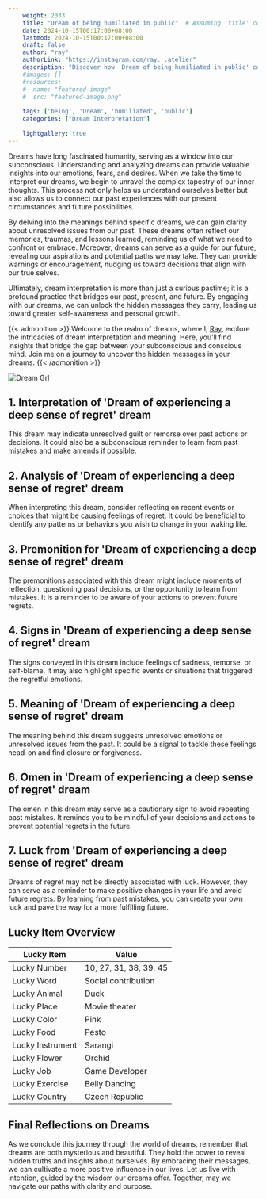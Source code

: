 ```yaml
---
    weight: 2033
    title: "Dream of being humiliated in public"  # Assuming 'title' column exists
    date: 2024-10-15T00:17:00+08:00
    lastmod: 2024-10-15T00:17:00+08:00
    draft: false
    author: "ray"
    authorLink: "https://instagram.com/ray._.atelier"
    description: "Discover how 'Dream of being humiliated in public' can interpret your future and uncover its significant meanings in your life."
    #images: []
    #resources:
    #- name: "featured-image"
    #  src: "featured-image.png"
    
    tags: ['being', 'Dream', 'humiliated', 'public']
    categories: ["Dream Interpretation"]
    
    lightgallery: true
---
```

    
Dreams have long fascinated humanity, serving as a window into our subconscious. Understanding and analyzing dreams can provide valuable insights into our emotions, fears, and desires. When we take the time to interpret our dreams, we begin to unravel the complex tapestry of our inner thoughts. This process not only helps us understand ourselves better but also allows us to connect our past experiences with our present circumstances and future possibilities.

By delving into the meanings behind specific dreams, we can gain clarity about unresolved issues from our past. These dreams often reflect our memories, traumas, and lessons learned, reminding us of what we need to confront or embrace. Moreover, dreams can serve as a guide for our future, revealing our aspirations and potential paths we may take. They can provide warnings or encouragement, nudging us toward decisions that align with our true selves.

Ultimately, dream interpretation is more than just a curious pastime; it is a profound practice that bridges our past, present, and future. By engaging with our dreams, we can unlock the hidden messages they carry, leading us toward greater self-awareness and personal growth.

{{< admonition >}}
Welcome to the realm of dreams, where I, [Ray](https://instagram.com/ray._.atelier), explore the intricacies of dream interpretation and meaning. Here, you’ll find insights that bridge the gap between your subconscious and conscious mind. Join me on a journey to uncover the hidden messages in your dreams.
{{< /admonition >}}

![Dream Grl](https://cdn.pixabay.com/photo/2017/11/02/03/35/gothic-2910057_1280.jpg "Dream Grl")

## 1. Interpretation of 'Dream of experiencing a deep sense of regret' dream
 This dream may indicate unresolved guilt or remorse over past actions or decisions. It could also be a subconscious reminder to learn from past mistakes and make amends if possible.

## 2. Analysis of 'Dream of experiencing a deep sense of regret' dream
 When interpreting this dream, consider reflecting on recent events or choices that might be causing feelings of regret. It could be beneficial to identify any patterns or behaviors you wish to change in your waking life.

## 3. Premonition for 'Dream of experiencing a deep sense of regret' dream
 The premonitions associated with this dream might include moments of reflection, questioning past decisions, or the opportunity to learn from mistakes. It is a reminder to be aware of your actions to prevent future regrets.

## 4. Signs in 'Dream of experiencing a deep sense of regret' dream
 The signs conveyed in this dream include feelings of sadness, remorse, or self-blame. It may also highlight specific events or situations that triggered the regretful emotions.

## 5. Meaning of 'Dream of experiencing a deep sense of regret' dream
 The meaning behind this dream suggests unresolved emotions or unresolved issues from the past. It could be a signal to tackle these feelings head-on and find closure or forgiveness.

## 6. Omen in 'Dream of experiencing a deep sense of regret' dream
 The omen in this dream may serve as a cautionary sign to avoid repeating past mistakes. It reminds you to be mindful of your decisions and actions to prevent potential regrets in the future.

## 7. Luck from 'Dream of experiencing a deep sense of regret' dream
 Dreams of regret may not be directly associated with luck. However, they can serve as a reminder to make positive changes in your life and avoid future regrets. By learning from past mistakes, you can create your own luck and pave the way for a more fulfilling future.

## Lucky Item Overview
| Lucky Item          | Value              |
|---------------|--------------------|
| Lucky Number        | 10, 27, 31, 38, 39, 45  |
| Lucky Word          | Social contribution |
| Lucky Animal        | Duck |
| Lucky Place         | Movie theater     |
| Lucky Color         | Pink     |
| Lucky Food          | Pesto      |
| Lucky Instrument    | Sarangi |
| Lucky Flower        | Orchid    |
| Lucky Job           | Game Developer       |
| Lucky Exercise      | Belly Dancing  |
| Lucky Country       | Czech Republic    |


##  Final Reflections on Dreams

As we conclude this journey through the world of dreams, remember that dreams are both mysterious and beautiful. They hold the power to reveal hidden truths and insights about ourselves. By embracing their messages, we can cultivate a more positive influence in our lives. Let us live with intention, guided by the wisdom our dreams offer. Together, may we navigate our paths with clarity and purpose.
